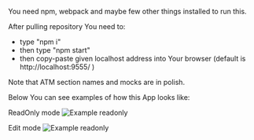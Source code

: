 You need npm, webpack and maybe few other things installed to run this.

After pulling repository You need to:
- type "npm i"
- then type "npm start"
- then copy-paste given localhost address into Your browser (default is http://localhost:9555/ )

Note that ATM section names and mocks are in polish.

Below You can see examples of how this App looks like:

ReadOnly mode
![Example readonly](https://cloud.githubusercontent.com/assets/4898901/26731389/3d5f4e30-47b4-11e7-9d50-5dce82bc7f2a.jpg)

Edit mode
![Example readonly](https://cloud.githubusercontent.com/assets/4898901/26731392/3f23efd2-47b4-11e7-938f-e9d2a82fbda1.jpg)
